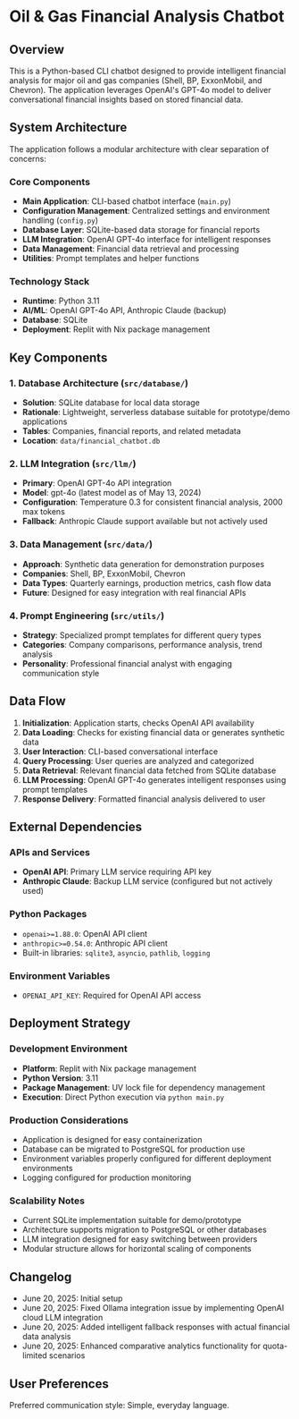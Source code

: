 # Oil & Gas Financial Analysis Chatbot

## Overview

This is a Python-based CLI chatbot designed to provide intelligent financial analysis for major oil and gas companies (Shell, BP, ExxonMobil, and Chevron). The application leverages OpenAI's GPT-4o model to deliver conversational financial insights based on stored financial data.

## System Architecture

The application follows a modular architecture with clear separation of concerns:

### Core Components
- **Main Application**: CLI-based chatbot interface (`main.py`)
- **Configuration Management**: Centralized settings and environment handling (`config.py`)
- **Database Layer**: SQLite-based data storage for financial reports
- **LLM Integration**: OpenAI GPT-4o interface for intelligent responses
- **Data Management**: Financial data retrieval and processing
- **Utilities**: Prompt templates and helper functions

### Technology Stack
- **Runtime**: Python 3.11
- **AI/ML**: OpenAI GPT-4o API, Anthropic Claude (backup)
- **Database**: SQLite
- **Deployment**: Replit with Nix package management

## Key Components

### 1. Database Architecture (`src/database/`)
- **Solution**: SQLite database for local data storage
- **Rationale**: Lightweight, serverless database suitable for prototype/demo applications
- **Tables**: Companies, financial reports, and related metadata
- **Location**: `data/financial_chatbot.db`

### 2. LLM Integration (`src/llm/`)
- **Primary**: OpenAI GPT-4o API integration
- **Model**: gpt-4o (latest model as of May 13, 2024)
- **Configuration**: Temperature 0.3 for consistent financial analysis, 2000 max tokens
- **Fallback**: Anthropic Claude support available but not actively used

### 3. Data Management (`src/data/`)
- **Approach**: Synthetic data generation for demonstration purposes
- **Companies**: Shell, BP, ExxonMobil, Chevron
- **Data Types**: Quarterly earnings, production metrics, cash flow data
- **Future**: Designed for easy integration with real financial APIs

### 4. Prompt Engineering (`src/utils/`)
- **Strategy**: Specialized prompt templates for different query types
- **Categories**: Company comparisons, performance analysis, trend analysis
- **Personality**: Professional financial analyst with engaging communication style

## Data Flow

1. **Initialization**: Application starts, checks OpenAI API availability
2. **Data Loading**: Checks for existing financial data or generates synthetic data
3. **User Interaction**: CLI-based conversational interface
4. **Query Processing**: User queries are analyzed and categorized
5. **Data Retrieval**: Relevant financial data fetched from SQLite database
6. **LLM Processing**: OpenAI GPT-4o generates intelligent responses using prompt templates
7. **Response Delivery**: Formatted financial analysis delivered to user

## External Dependencies

### APIs and Services
- **OpenAI API**: Primary LLM service requiring API key
- **Anthropic Claude**: Backup LLM service (configured but not actively used)

### Python Packages
- `openai>=1.88.0`: OpenAI API client
- `anthropic>=0.54.0`: Anthropic API client
- Built-in libraries: `sqlite3`, `asyncio`, `pathlib`, `logging`

### Environment Variables
- `OPENAI_API_KEY`: Required for OpenAI API access

## Deployment Strategy

### Development Environment
- **Platform**: Replit with Nix package management
- **Python Version**: 3.11
- **Package Management**: UV lock file for dependency management
- **Execution**: Direct Python execution via `python main.py`

### Production Considerations
- Application is designed for easy containerization
- Database can be migrated to PostgreSQL for production use
- Environment variables properly configured for different deployment environments
- Logging configured for production monitoring

### Scalability Notes
- Current SQLite implementation suitable for demo/prototype
- Architecture supports migration to PostgreSQL or other databases
- LLM integration designed for easy switching between providers
- Modular structure allows for horizontal scaling of components

## Changelog
- June 20, 2025: Initial setup
- June 20, 2025: Fixed Ollama integration issue by implementing OpenAI cloud LLM integration
- June 20, 2025: Added intelligent fallback responses with actual financial data analysis
- June 20, 2025: Enhanced comparative analytics functionality for quota-limited scenarios

## User Preferences

Preferred communication style: Simple, everyday language.